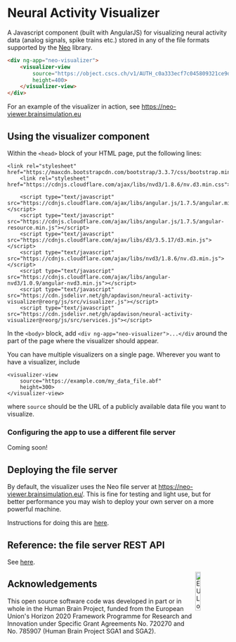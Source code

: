 # Neural Activity Visualizer

A Javascript component (built with AngularJS) for visualizing neural activity data
(analog signals, spike trains etc.) stored in any of the file formats supported by
the [Neo](http://neuralensemble.org/neo) library.

```html
<div ng-app="neo-visualizer">
    <visualizer-view
        source="https://object.cscs.ch/v1/AUTH_c0a333ecf7c045809321ce9d9ecdfdea/Migliore_2018_CA1/exp_data/abf-int-bAC/Ivy_960711AHP3/96711008.abf"
        height=400>
    </visualizer-view>
</div>
```

For an example of the visualizer in action, see https://neo-viewer.brainsimulation.eu

## Using the visualizer component

Within the `<head>` block of your HTML page, put the following lines:

```
<link rel="stylesheet" href="https://maxcdn.bootstrapcdn.com/bootstrap/3.3.7/css/bootstrap.min.css">
    <link rel="stylesheet" href="https://cdnjs.cloudflare.com/ajax/libs/nvd3/1.8.6/nv.d3.min.css">

    <script type="text/javascript" src="https://cdnjs.cloudflare.com/ajax/libs/angular.js/1.7.5/angular.min.js"></script>
    <script type="text/javascript" src="https://cdnjs.cloudflare.com/ajax/libs/angular.js/1.7.5/angular-resource.min.js"></script>
    <script type="text/javascript" src="https://cdnjs.cloudflare.com/ajax/libs/d3/3.5.17/d3.min.js"></script>
    <script type="text/javascript" src="https://cdnjs.cloudflare.com/ajax/libs/nvd3/1.8.6/nv.d3.min.js"></script>
    <script type="text/javascript" src="https://cdnjs.cloudflare.com/ajax/libs/angular-nvd3/1.0.9/angular-nvd3.min.js"></script>
    <script type="text/javascript" src="https://cdn.jsdelivr.net/gh/apdavison/neural-activity-visualizer@reorg/js/src/visualizer.js"></script>
    <script type="text/javascript" src="https://cdn.jsdelivr.net/gh/apdavison/neural-activity-visualizer@reorg/js/src/services.js"></script>
```

In the `<body>` block, add `<div ng-app="neo-visualizer">...</div` around the part of the page where the visualizer should appear.

You can have multiple visualizers on a single page. Wherever you want to have a visualizer, include
```
<visualizer-view 
    source="https://example.com/my_data_file.abf" 
    height=300>
</visualizer-view>
```
where `source` should be the URL of a publicly available data file you want to visualize.

### Configuring the app to use a different file server

Coming soon!

## Deploying the file server

By default, the visualizer uses the Neo file server at https://neo-viewer.brainsimulation.eu/. This is fine for testing and light use, but for better performance you may
wish to deploy your own server on a more powerful machine.

Instructions for doing this are [here](https://github.com/NeuralEnsemble/neo-viewer/blob/master/api/README.md#deployment).


## Reference: the file server REST API

See [here](https://github.com/NeuralEnsemble/neo-viewer/blob/master/api/README.mdhttps://github.com/NeuralEnsemble/neo-viewer/blob/master/api/README.md#api-documentation).


<div><img src="https://raw.githubusercontent.com/HumanBrainProject/hbp-validation-client/master/eu_logo.jpg" alt="EU Logo" width="15%" align="right"></div>


## Acknowledgements
This open source software code was developed in part or in whole in the Human Brain Project, funded from the European Union's Horizon 2020 Framework Programme for Research and Innovation under Specific Grant Agreements No. 720270 and No. 785907 (Human Brain Project SGA1 and SGA2).

